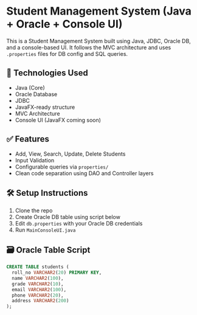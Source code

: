 # Student Management System (Java + Oracle + Console UI)

This is a Student Management System built using Java, JDBC, Oracle DB, and a console-based UI. It follows the MVC architecture and uses `.properties` files for DB config and SQL queries.

## 🔧 Technologies Used
- Java (Core)
- Oracle Database
- JDBC
- JavaFX-ready structure
- MVC Architecture
- Console UI (JavaFX coming soon)

## ✅ Features
- Add, View, Search, Update, Delete Students
- Input Validation
- Configurable queries via `properties/`
- Clean code separation using DAO and Controller layers

## 🛠️ Setup Instructions
1. Clone the repo
2. Create Oracle DB table using script below
3. Edit `db.properties` with your Oracle DB credentials
4. Run `MainConsoleUI.java`

## 🗃️ Oracle Table Script

```sql
CREATE TABLE students (
  roll_no VARCHAR2(20) PRIMARY KEY,
  name VARCHAR2(100),
  grade VARCHAR2(10),
  email VARCHAR2(100),
  phone VARCHAR2(20),
  address VARCHAR2(200)
);
